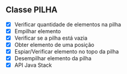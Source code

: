 ## Classe PILHA
- [x] Verificar quantidade de elementos na pilha
- [x] Empilhar elemento
- [x] Verificar se a pilha está vazia
- [x] Obter elemento de uma posição
- [x] Espiar/Verificar elemento no topo da pilha
- [x] Desempilhar elemento da pilha
- [x] API Java Stack